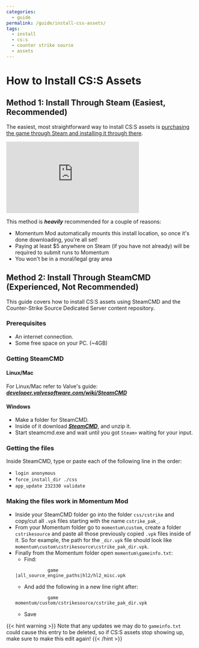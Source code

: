 ```yaml
---
categories:
  - guide
permalink: /guide/install-css-assets/
tags:
  - install
  - cs:s
  - counter strike source
  - assets
---
```


# How to Install CS:S Assets

## Method 1: Install Through Steam (Easiest, Recommended)

The easiest, most straightforward way to install CS:S assets is [purchasing the game through Steam and installing it through there](https://store.steampowered.com/app/240/CounterStrike_Source/).

<iframe src="https://store.steampowered.com/widget/240/" style="border: none;" frameborder="0" width="70%" height="190"></iframe>

This method is **_heavily_** recommended for a couple of reasons:

- Momentum Mod automatically mounts this install location, so once it's done downloading, you're all set!
- Paying at least $5 anywhere on Steam (if you have not already) will be required to submit runs to Momentum
- You won't be in a moral/legal gray area

## Method 2: Install Through SteamCMD (Experienced, Not Recommended)

This guide covers how to install CS:S assets using SteamCMD and the Counter-Strike Source Dedicated Server content repository.

### Prerequisites

- An internet connection.
- Some free space on your PC. (~4GB)

### Getting SteamCMD

#### Linux/Mac

For Linux/Mac refer to Valve's guide:
[**_developer.valvesoftware.com/wiki/SteamCMD_**](https://developer.valvesoftware.com/wiki/SteamCMD)

#### Windows

- Make a folder for SteamCMD.
- Inside of it download [**_SteamCMD_**](https://steamcdn-a.akamaihd.net/client/installer/steamcmd.zip), and unzip it.
- Start steamcmd.exe and wait until you got `Steam>` waiting for your input.

### Getting the files

Inside SteamCMD, type or paste each of the following line in the order:

- `login anonymous`
- `force_install_dir ./css`
- `app_update 232330 validate`

### Making the files work in Momentum Mod

- Inside your SteamCMD folder go into the folder `css/cstrike` and copy/cut all `.vpk` files starting with the name `cstrike_pak_`.
- From your Momentum folder go to `momentum\custom`, create a folder `cstrikesource` and paste all those previously copied `.vpk` files inside of it. So for example, the path for the `_dir.vpk` file should look like `momentum\custom\cstrikesource\cstrike_pak_dir.vpk`.
- Finally from the Momentum folder open `momentum\gameinfo.txt`:
  - Find:
  ```
              game				|all_source_engine_paths|hl2/hl2_misc.vpk
  ```
  - And add the following in a new line right after:
  ```
              game				momentum/custom/cstrikesource/cstrike_pak_dir.vpk
  ```
  - Save

{{< hint warning >}}
Note that any updates we may do to `gameinfo.txt` could cause this entry to be deleted, so if CS:S assets stop showing up, make sure to make this edit again!
{{< /hint >}}
